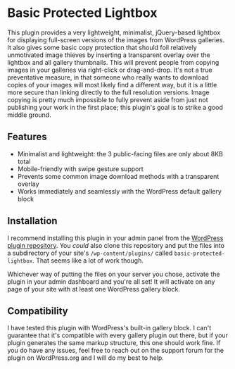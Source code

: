 # Basic Protected Lightbox

This plugin provides a very lightweight, minimalist, jQuery-based lightbox for displaying full-screen versions of the images from WordPress galleries. It also gives some basic copy protection that should foil relatively unmotivated image thieves by inserting a transparent overlay over the lightbox and all gallery thumbnails. This will prevent people from copying images in your galleries via right-click or drag-and-drop. It's not a true preventative measure, in that someone who really wants to download copies of your images will most likely find a different way, but it is a little more secure than linking directly to the full resolution versions. Image copying is pretty much impossible to fully prevent aside from just not publishing your work in the first place; this plugin's goal is to strike a good middle ground.

## Features

* Minimalist and lightweight: the 3 public-facing files are only about 8KB total
* Mobile-friendly with swipe gesture support
* Prevents some common image download methods with a transparent overlay
* Works immediately and seamlessly with the WordPress default gallery block

## Installation

I recommend installing this plugin in your admin panel from the [WordPress plugin repository](https://wordpress.org/plugins/basic-protected-lightbox/). You _could_ also clone this repository and put the files into a subdirectory of your site's `/wp-content/plugins/` called `basic-protected-lightbox`. That seems like a lot of work though.

Whichever way of putting the files on your server you chose, activate the plugin in your admin dashboard and you're all set! It will activate on any page of your site with at least one WordPress gallery block.

## Compatibility

I have tested this plugin with WordPress's built-in gallery block. I can't guarantee that it's compatible with every gallery plugin out there, but if your plugin generates the same markup structure, this one should work fine. If you do have any issues, feel free to reach out on the support forum for the plugin on WordPress.org and I will do my best to help.
